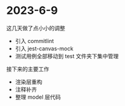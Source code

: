 # 2023-6-9

这几天做了点小小的调整

- 引入 commitlint
- 引入 jest-canvas-mock
- 测试用例全部移动到 test 文件夹下集中管理

接下来的主要工作

- 渲染层重构
- 注释补齐
- 整理 model 层代码
